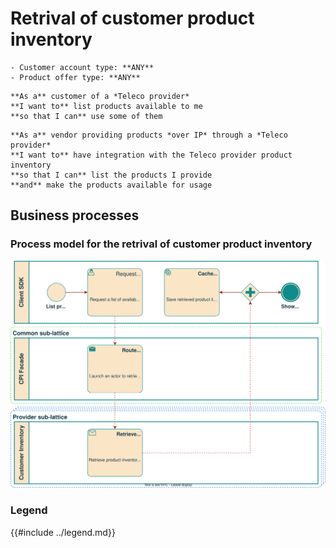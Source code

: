 # Retrival of customer product inventory

```admonish abstract title="Pertaining to"
- Customer account type: **ANY**
- Product offer type: **ANY**
```

```admonish example title="Customer Use case"
**As a** customer of a *Teleco provider*  
**I want to** list products available to me  
**so that I can** use some of them  
```

```admonish example title="Vendor Use case"
**As a** vendor providing products *over IP* through a *Teleco provider*  
**I want to** have integration with the Teleco provider product inventory  
**so that I can** list the products I provide  
**and** make the products available for usage  
```

## Business processes

### Process model for the retrival of customer product inventory

![Process model for the retrival of customer product inventory](./list-bpm.svg)

### Legend

{{#include ../legend.md}}
